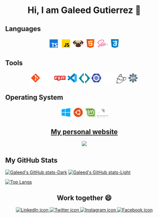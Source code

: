 <h1 align="center"> Hi, I am Galeed Gutierrez 👋 </h1>

<!-- I am frontend developer student, -->

## Languages

<div align="center">
    <code><img width="35px" src="./assets/languages/ts-icon.webp"></code>
    <code><img width="35px" src="./assets/languages/JavaScript-icon.webp"></code>
    <code><img width="35px" src="./assets/languages/pugjs-icon.webp"></code>
    <code><img width="35px" src="./assets/languages/html-icon.webp"></code>
    <code><img width="35px" src="./assets/languages/sass-icon.webp"></code>
    <code><img width="35px" src="./assets/languages/css-icon.webp"></code>
</div>

## Tools

<div align="center">
    <code><img width="35px" src="./assets/distributed-version-control/git-icon.webp"></code>
    <code><img width="35px" src="./assets/tools/github-white-icon.webp"></code>
    <code><img width="35px" src="./assets/package-manager/npm-icon.webp"></code>
    <code><img width="35px" src="./assets/tools/vscode-icon.webp"></code>
    <code><img width="35px" src="./assets/tools/codestram-icon.webp"></code>
    <code><img width="35px" src="./assets/tools/eslint-icon.webp"></code>
    <code><img width="35px" src="./assets/tools/stylelint-white-icon.svg"></code>
    <code><img width="35px" src="./assets/tools/editorconfig-icon.webp"></code>
    <code><img width="35px" src="./assets/languages/api-rest-icon.webp"></code>
</div>

## Operating System

<div align="center">
    <code><img width="35px" src="./assets/operating-system/windows-10-icon.webp"></code>
    <code><img width="35px" src="./assets/operating-system/ubuntu-icon.webp"></code>
    <code><img width="35px" src="./assets/operating-system/linux-mint-icon.webp"></code>
    <code><img width="35px" src="./assets/operating-system/huayra-linux-icon.webp"></code>
</div>

<h2 align="center"><a href="https://galeedgutierrez.com/">My personal website</a></h2>
<div align="center">
    <img src="./assets/personal-website/website.gif" with="800px">
</div>

## My GitHub Stats

[![Galeed's GitHub stats-Dark](https://github-readme-stats.vercel.app/api?username=galeedgutierrez&show_icons=true&theme=dark#gh-dark-mode-only)](https://github.com/galeedgutierrez/github-readme-stats#gh-dark-mode-only)
[![Galeed's GitHub stats-Light](https://github-readme-stats.vercel.app/api?username=galeedgutierrez&show_icons=true&theme=default#gh-light-mode-only)](https://github.com/galeedgutierrez/github-readme-stats#gh-light-mode-only)

[![Top Langs](https://github-readme-stats.vercel.app/api/top-langs/?username=galeedgutierrez&langs_count=6&hide=less,stylus,php,java,c++&layout=compact)](https://github.com/galeedgutierrez/github-readme-stats)

<h2 align="center"> Work together 😄 </h2>

<div align="center">
    <a href="https://www.linkedin.com/in/galeedgutierrez/">
        <img src="https://img.shields.io/badge/LinkedIn-0077B5?style=for-the-badge&logo=linkedin&logoColor=white" alt="LinkedIn icon">
    </a>
    <a href="https://twitter.com/GutierrezGaleed">
        <img src="https://img.shields.io/badge/Twitter-1DA1F2?style=for-the-badge&logo=twitter&logoColor=white" alt="Twitter icon">
    </a>
    <a href="https://www.instagram.com/galeedgutierrez/">
        <img src="https://img.shields.io/badge/Instagram-E4405F?style=for-the-badge&logo=instagram&logoColor=white" alt="Instagram icon">
    </a>
    <a href="https://www.facebook.com/GaleedGutierrez">
        <img src="https://img.shields.io/badge/Facebook-1877F2?style=for-the-badge&logo=facebook&logoColor=white" alt="Facebook icon">
    </a>
</div>
